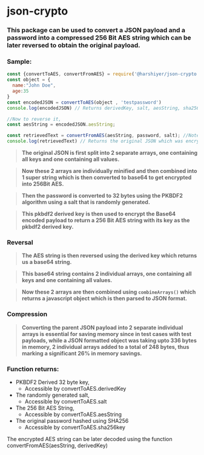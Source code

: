 # json-crypto
### This package can be used to convert a JSON payload and a password into a compressed 256 Bit AES string which can be later reversed to obtain the original payload.

### Sample:
``` javascript
const {convertToAES, convertFromAES} = require('@harshiyer/json-crypto');
const object = {
  name:"John Doe",
  age:35
}
const encodedJSON = convertToAES(object , 'testpassword')
console.log(encodedJSON) // Returns derivedKey, salt, aesString, sha256key

//Now to reverse it, 
const aesString = encodedJSON.aesString;

const retrievedText = convertFromAES(aesString, password, salt); //Note: password stands for the original password converted to derivedKey
console.log(retrievedText) // Returns the original JSON which was encrypted

```

> **The original JSON is first split into 2 separate arrays, one containing all keys and one containing all values.**

> **Now these 2 arrays are individually minified and then combined into 1 super string which is then converted to base64 to get encrypted into 256Bit AES.** 

> **Then the password is converted to 32 bytes using the PKBDF2 algorithm using a salt that is randomly generated.**

> **This pkbdf2 derived key is then used to encrypt the Base64 encoded payload to return a 256 Bit AES string with its key as the pkbdf2 derived key.**

### Reversal
> **The AES string is then reversed using the derived key which returns us a base64 string.**

> **This base64 string contains 2 individual arrays, one containing all keys and one containing all values.**

> **Now these 2 arrays are then combined using ``` combineArrays() ``` which returns a javascript object which is then parsed to JSON format.**

### Compression
> **Converting the parent JSON payload into 2 separate individual arrays is essential for saving memory since in test cases with test payloads, while a JSON formatted object was taking upto 336 bytes in memory, 2 individual arrays added to a total of 248 bytes, thus marking a significant 26% in memory savings.**


### Function returns:
- PKBDF2 Derived 32 byte key,
  - Accessible by convertToAES.derivedKey
- The randomly generated salt,
  - Accessible by convertToAES.salt
- The 256 Bit AES String,
  - Accessible by convertToAES.aesString
- The original password hashed using SHA256
  - Accessible by convertToAES.sha256key

The encrypted AES string can be later decoded using the function convertFromAES(aesString, derivedKey)


